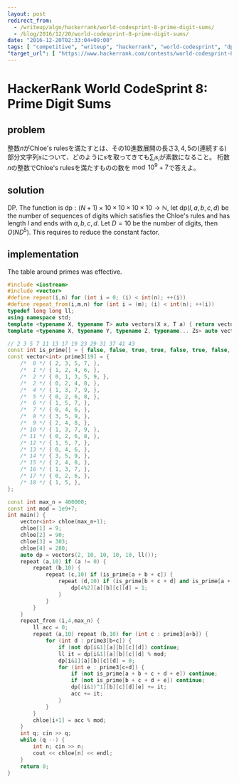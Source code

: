 ```yaml
---
layout: post
redirect_from:
  - /writeup/algo/hackerrank/world-codesprint-8-prime-digit-sums/
  - /blog/2016/12/20/world-codesprint-8-prime-digit-sums/
date: "2016-12-20T02:33:04+09:00"
tags: [ "competitive", "writeup", "hackerrank", "world-codesprint", "dp", "optimization" ]
"target_url": [ "https://www.hackerrank.com/contests/world-codesprint-8/challenges/prime-digit-sums" ]
---
```


# HackerRank World CodeSprint 8: Prime Digit Sums

## problem

整数$n$がChloe's rulesを満たすとは、その$10$進数展開の長さ$3,4,5$の(連続する)部分文字列$s$について、どのように$s$を取ってきても$\sum_i s_i$が素数になること。
桁数$n$の整数でChloe's rulesを満たすものの数を$\bmod 10^9+7$で答えよ。

## solution

DP. The function is $\mathrm{dp}: (N+1) \times 10 \times 10 \times 10 \times 10 \to \mathbb{N}$, let $\mathrm{dp}(l, a, b, c, d)$ be the number of sequences of digits which satisfies the Chloe's rules and has length $l$ and ends with $a, b, c, d$. Let $D = 10$ be the number of digits, then $O(ND^5)$. This requires to reduce the constant factor.

## implementation

The table around primes was effective.

``` c++
#include <iostream>
#include <vector>
#define repeat(i,n) for (int i = 0; (i) < int(n); ++(i))
#define repeat_from(i,m,n) for (int i = (m); (i) < int(n); ++(i))
typedef long long ll;
using namespace std;
template <typename X, typename T> auto vectors(X x, T a) { return vector<T>(x, a); }
template <typename X, typename Y, typename Z, typename... Zs> auto vectors(X x, Y y, Z z, Zs... zs) { auto cont = vectors(y, z, zs...); return vector<decltype(cont)>(x, cont); }

// 2 3 5 7 11 13 17 19 23 29 31 37 41 43
const int is_prime[] = { false, false, true, true, false, true, false, true, false, false, false, true, false, true, false, false, false, true, false, true, false, false, false, true, false, false, false, false, false, true, false, true, false, false, false, false, false, true, false, false, false, true, false, true, false, false };
const vector<int> prime3[19] = {
    /*  0 */ { 2, 3, 5, 7, },
    /*  1 */ { 1, 2, 4, 6, },
    /*  2 */ { 0, 1, 3, 5, 9, },
    /*  2 */ { 0, 2, 4, 8, },
    /*  4 */ { 1, 3, 7, 9, },
    /*  5 */ { 0, 2, 6, 8, },
    /*  6 */ { 1, 5, 7, },
    /*  7 */ { 0, 4, 6, },
    /*  8 */ { 3, 5, 9, },
    /*  9 */ { 2, 4, 8, },
    /* 10 */ { 1, 3, 7, 9, },
    /* 11 */ { 0, 2, 6, 8, },
    /* 12 */ { 1, 5, 7, },
    /* 13 */ { 0, 4, 6, },
    /* 14 */ { 3, 5, 9, },
    /* 15 */ { 2, 4, 8, },
    /* 16 */ { 1, 3, 7, },
    /* 17 */ { 0, 2, 6, },
    /* 18 */ { 1, 5, },
};

const int max_n = 400000;
const int mod = 1e9+7;
int main() {
    vector<int> chloe(max_n+1);
    chloe[1] = 9;
    chloe[2] = 90;
    chloe[3] = 303;
    chloe[4] = 280;
    auto dp = vectors(2, 10, 10, 10, 10, ll());
    repeat (a,10) if (a != 0) {
        repeat (b,10) {
            repeat (c,10) if (is_prime[a + b + c]) {
                repeat (d,10) if (is_prime[b + c + d] and is_prime[a + b + c + d]) {
                    dp[4%2][a][b][c][d] = 1;
                }
            }
        }
    }
    repeat_from (i,4,max_n) {
        ll acc = 0;
        repeat (a,10) repeat (b,10) for (int c : prime3[a+b]) {
            for (int d : prime3[b+c]) {
                if (not dp[i&1][a][b][c][d]) continue;
                ll it = dp[i&1][a][b][c][d] % mod;
                dp[i&1][a][b][c][d] = 0;
                for (int e : prime3[c+d]) {
                    if (not is_prime[a + b + c + d + e]) continue;
                    if (not is_prime[b + c + d + e]) continue;
                    dp[(i&1)^1][b][c][d][e] += it;
                    acc += it;
                }
            }
        }
        chloe[i+1] = acc % mod;
    }
    int q; cin >> q;
    while (q --) {
        int n; cin >> n;
        cout << chloe[n] << endl;
    }
    return 0;
}
```
